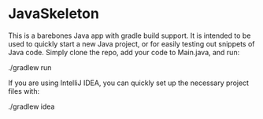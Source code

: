 JavaSkeleton
============

This is a barebones Java app with gradle build support. It is intended to be used to quickly start
a new Java project, or for easily testing out snippets of Java code. Simply clone the repo, add your
code to Main.java, and run:

./gradlew run

If you are using IntelliJ IDEA, you can quickly set up the necessary project files with:

./gradlew idea

